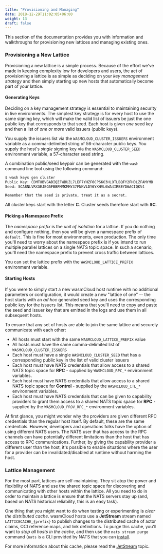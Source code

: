 ```yaml
---
title: "Provisioning and Managing"
date: 2018-12-29T11:02:05+06:00
weight: 13
draft: false
---
```


This section of the documentation provides you with information and walkthroughs for provisioning new lattices and managing existing ones.

### Provisioning a New Lattice

Provisioning a new lattice is a simple process. Because of the effort we've made in keeping complexity low for developers and users, the act of provisioning a lattice is as simple as deciding on your _key management strategy_ and then simply starting up new hosts that automatically become part of your lattice.

#### Generating Keys

Deciding on a key management strategy is essential to maintaining security in live environments. The simplest key strategy is for every host to use the same signing key, which will make the valid list of issuers be just the one public key that corresponds to that seed. Each host is given _one_ seed key and then a list of _one or more_ valid issuers (public keys).

You supply the issuers list via the `WASMCLOUD_CLUSTER_ISSUERS` environment variable as a comma-delimited string of 56-character public keys. You supply the host's _single_ signing key via the `WASMCLOUD_CLUSTER_SEED` environment variable, a 57-character seed string.

A combination public/seed keypair can be generated with the `wash` command line tool using the following command:

```bash
$ wash keys gen cluster
Public Key: CDMTUBVGADIQZFWBUZL7LEF7YHZF6CPSKO3HLOTLBQFY2FHDLZFAMYMD
Seed: SCABNLVRXGEJEG5FBBPMMKMMY37FNKVLDY6YXHVL6WA4IRBEYD6ACIQKV4

Remember that the seed is private, treat it as a secret.
```

All cluster keys start with the letter **C**. Cluster seeds therefore start with **SC**.

#### Picking a Namespace Prefix

The _namespace prefix_ is the _unit of isolation_ for a lattice. If you do nothing and configure nothing, then you will be given a namespace prefix of `default`. This is fine for most environments, even production. The only time you'll need to worry about the namespace prefix is if you intend to run multiple parallel lattices on a single NATS topic space. In such a scenario, you'll need the namespace prefix to prevent cross traffic between lattices.

You can set the lattice prefix with the `WASMCLOUD_LATTICE_PREFIX` environment variable.

#### Starting Hosts

If you were to simply start a new wasmCloud host runtime with no additional parameters or configuration, it would create a new "lattice of one" -- the host starts with an _ad hoc_ generated seed key and uses the corresponding public key for the issuers list. This means that you'll need to copy and paste the seed and issuer key that are emitted in the logs and use them in all subsequent hosts.

To ensure that any set of hosts are able to join the same lattice and securely communicate with each other:

- All hosts must start with the same `WASMCLOUD_LATTICE_PREFIX` value
- All hosts must have the same comma-delimited list of `WASMCLOUD_CLUSTER_ISSUERS`
- Each host must have a single `WASMCLOUD_CLUSTER_SEED` that has a corresponding public key in the list of valid cluster issuers
- Each host must have NATS credentials that allow access to a shared NATS topic space for **RPC** - supplied by `WASMCLOUD_RPC_*` environment variables.
- Each host must have NATS credentials that allow access to a shared NATS topic space for **Control** - supplied by the `WASMCLOUD_CTL_*` environment variables.
- Each host must have NATS credentials that can be given to capability providers to grant them access to a shared NATS topic space for **RPC** - supplied by the `WASMCLOUD_PROV_RPC_*` environment variables.

At first glance, you might wonder why the providers are given different RPC credentials than the regular host itself. By default, these are the same credentials. However, developers and operations folks have the option of using different NATS users. The NATS user that has access to the RPC channels can have potentially different limitations than the host that has access to RPC communications. Further, by giving the capability provider a different user than the host, it's possible to enable situations where the user for a provider can be invalidated/disabled at runtime without harming the host.

### Lattice Management

For the most part, lattices are self-maintaining. They sit atop the power and flexibility of NATS and use the shared topic space for discovering and communicating with other hosts within the lattice. All you need to do in order to maintain a lattice is ensure that the NATS servers stay up (and, based on NATS historical reliability, this is an easy task).

One thing that you might want to do when testing or experimenting is _clear the distributed cache_. wasmCloud hosts use a **JetStream** stream named `LATTICECACHE_{prefix}` to publish changes to the distributed cache of actor claims, OCI reference maps, and link definitions. To purge this cache, you'll want to _stop all hosts in the cache_, and then use the `nats stream purge` command (`nats` is a CLI provided by NATS that you can [install](https://github.com/nats-io/natscli).

For more information about this cache, please read the [JetStream](./jetstream) topic.
